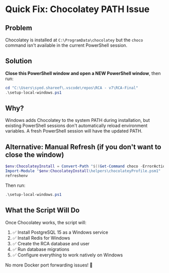 # Quick Fix: Chocolatey PATH Issue

## Problem
Chocolatey is installed at `C:\ProgramData\chocolatey` but the `choco` command isn't available in the current PowerShell session.

## Solution

**Close this PowerShell window and open a NEW PowerShell window**, then run:

```powershell
cd "C:\Users\syed.shareef\.vscode\repos\RCA - v7\RCA-Final"
.\setup-local-windows.ps1
```

## Why?
Windows adds Chocolatey to the system PATH during installation, but existing PowerShell sessions don't automatically reload environment variables. A fresh PowerShell session will have the updated PATH.

## Alternative: Manual Refresh (if you don't want to close the window)
```powershell
$env:ChocolateyInstall = Convert-Path "$((Get-Command choco -ErrorAction SilentlyContinue).Source)\..\.."
Import-Module "$env:ChocolateyInstall\helpers\chocolateyProfile.psm1"
refreshenv
```

Then run:
```powershell
.\setup-local-windows.ps1
```

## What the Script Will Do
Once Chocolatey works, the script will:
1. ✅ Install PostgreSQL 15 as a Windows service
2. ✅ Install Redis for Windows
3. ✅ Create the RCA database and user
4. ✅ Run database migrations
5. ✅ Configure everything to work natively on Windows

No more Docker port forwarding issues! 🎉
